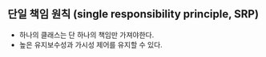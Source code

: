 ## 단일 책임 원칙 (single responsibility principle, SRP)
- 하나의 클래스는 단 하나의 책임만 가져야한다.
- 높은 유지보수성과 가시성 제어를 유지할 수 있다.

